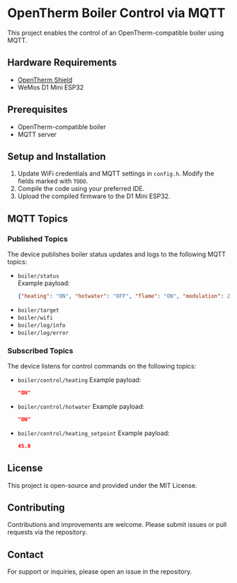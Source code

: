 # OpenTherm Boiler Control via MQTT

This project enables the control of an OpenTherm-compatible boiler using MQTT.

## Hardware Requirements

- [OpenTherm Shield](https://diyless.com/product/master-opentherm-shield)
- WeMos D1 Mini ESP32

## Prerequisites

- OpenTherm-compatible boiler
- MQTT server

## Setup and Installation

1. Update WiFi credentials and MQTT settings in `config.h`. Modify the fields marked with `TODO`.
2. Compile the code using your preferred IDE.
3. Upload the compiled firmware to the D1 Mini ESP32.

## MQTT Topics

### Published Topics

The device publishes boiler status updates and logs to the following MQTT topics:

- `boiler/status`\
  Example payload:
  ```json
  {"heating": "ON", "hotwater": "OFF", "flame": "ON", "modulation": 25, "pressure": 1.5, "temperature": 45.0, "return_temperature": 38.0}
  ```
- `boiler/target`
- `boiler/wifi`
- `boiler/log/info`
- `boiler/log/error`

### Subscribed Topics

The device listens for control commands on the following topics:

- `boiler/control/heating`
  Example payload:
  ```json
  "ON"
  ```
- `boiler/control/hotwater`
  Example payload:
  ```json
  "ON"
  ```
- `boiler/control/heating_setpoint`
  Example payload:
  ```json
  45.0
  ```

## License

This project is open-source and provided under the MIT License.

## Contributing

Contributions and improvements are welcome. Please submit issues or pull requests via the repository.

## Contact

For support or inquiries, please open an issue in the repository.

